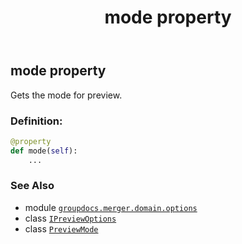 ﻿---
title: mode property
second_title: GroupDocs.Merger for Python via .NET API References
description: 
type: docs
url: /python-net/groupdocs.merger.domain.options/ipreviewoptions/mode/
is_root: false
weight: 60
---

## mode property


Gets the mode for preview.
### Definition:
```python
@property
def mode(self):
    ...
```

### See Also
* module [`groupdocs.merger.domain.options`](../../)
* class [`IPreviewOptions`](/merger/python-net/groupdocs.merger.domain.options/ipreviewoptions)
* class [`PreviewMode`](/merger/python-net/groupdocs.merger.domain.options/previewmode)
